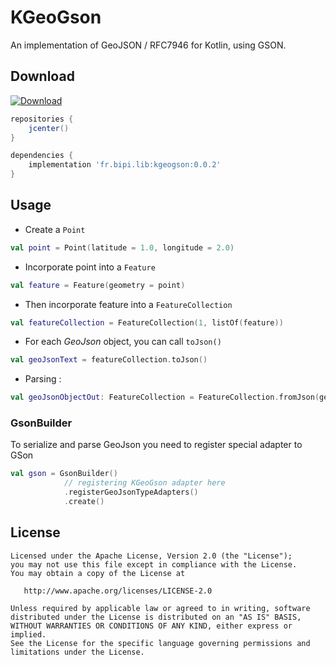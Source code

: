 # KGeoGson

An implementation of GeoJSON / RFC7946 for Kotlin, using GSON.

## Download 

 [ ![Download](https://api.bintray.com/packages/chris-hatton/maven/KGeoGson/images/download.svg) ](https://bintray.com/chris-hatton/maven/KGeoGson/_latestVersion)

```groovy
repositories {
    jcenter()
}

dependencies {
    implementation 'fr.bipi.lib:kgeogson:0.0.2'
}

```

## Usage

 - Create a `Point`
 
 ```kotlin
val point = Point(latitude = 1.0, longitude = 2.0)
```

 - Incorporate point into a `Feature`
 
 ```kotlin
val feature = Feature(geometry = point)
```
 
 - Then incorporate feature into a `FeatureCollection`
 
 ```kotlin
val featureCollection = FeatureCollection(1, listOf(feature))
```
 
 - For each *GeoJson* object, you can call `toJson()`
 
 ```kotlin
val geoJsonText = featureCollection.toJson()
```

 - Parsing :
 
 ```kotlin
 val geoJsonObjectOut: FeatureCollection = FeatureCollection.fromJson(geoJsonText)
```
 
### GsonBuilder

To serialize and parse GeoJson you need to register special adapter to GSon

```kotlin
val gson = GsonBuilder()
            // registering KGeoGson adapter here
            .registerGeoJsonTypeAdapters()
            .create()
```


## License

    Licensed under the Apache License, Version 2.0 (the "License");
    you may not use this file except in compliance with the License.
    You may obtain a copy of the License at

       http://www.apache.org/licenses/LICENSE-2.0

    Unless required by applicable law or agreed to in writing, software
    distributed under the License is distributed on an "AS IS" BASIS,
    WITHOUT WARRANTIES OR CONDITIONS OF ANY KIND, either express or implied.
    See the License for the specific language governing permissions and
    limitations under the License.

